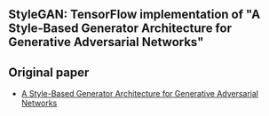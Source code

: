 ## StyleGAN: TensorFlow implementation of "A Style-Based Generator Architecture for Generative Adversarial Networks"

## Original paper 
* [A Style-Based Generator Architecture for Generative Adversarial Networks](https://arxiv.org/pdf/1812.04948.pdf)
